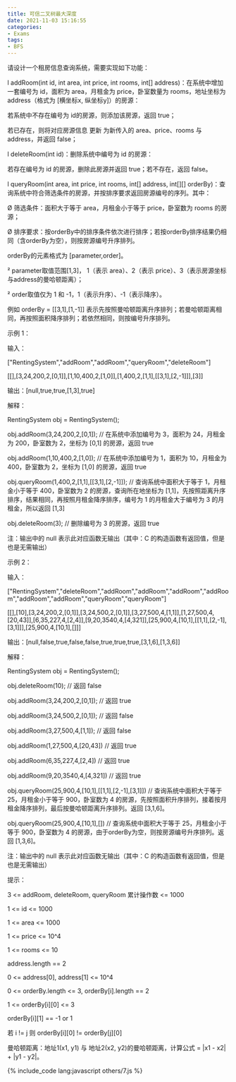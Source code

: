 ```yaml
---
title: 可信二叉树最大深度
date: 2021-11-03 15:16:55
categories:
- Exams
tags:
- BFS
---
```


请设计一个租房信息查询系统，需要实现如下功能：

l  addRoom(int id, int area, int price, int rooms, int[] address)：在系统中增加一套编号为 id，面积为 area，月租金为 price，卧室数量为 rooms，地址坐标为 address（格式为 [横坐标x, 纵坐标y]）的房源：

 

若系统中不存在编号为 id的房源，则添加该房源，返回 true；

若已存在，则将对应房源信息 更新 为新传入的 area、price、rooms 与 address，并返回 false；

l  deleteRoom(int id)：删除系统中编号为 id 的房源：

 

若存在编号为 id 的房源，删除此房源并返回 true；若不存在，返回 false。

l  queryRoom(int area, int price, int rooms, int[] address, int[][] orderBy)：查询系统中符合筛选条件的房源，并按排序要求返回房源编号的序列。其中：

   Ø  筛选条件：面积大于等于 area，月租金小于等于 price，卧室数为 rooms 的房源；

   Ø  排序要求：按orderBy中的排序条件依次进行排序；若按orderBy排序结果仍相同（含orderBy为空），则按房源编号升序排列。

orderBy的元素格式为 [parameter,order]。

²  parameter取值范围[1,3]， 1（表示 area）、2（表示 price）、3（表示房源坐标与address的曼哈顿距离）；

²  order取值仅为 1 和 -1，1（表示升序）、-1（表示降序）。

例如 orderBy = [[3,1],[1,-1]] 表示先按照曼哈顿距离升序排列；若曼哈顿距离相同，再按照面积降序排列；若依然相同，则按编号升序排列。

 

示例 1：

输入：

["RentingSystem","addRoom","addRoom","queryRoom","deleteRoom"]

[[],[3,24,200,2,[0,1]],[1,10,400,2,[1,0]],[1,400,2,[1,1],[[3,1],[2,-1]]],[3]]

输出：[null,true,true,[1,3],true]

解释：

RentingSystem obj = RentingSystem();

obj.addRoom(3,24,200,2,[0,1]); // 在系统中添加编号为 3，面积为 24，月租金为 200，卧室数为 2，坐标为 [0,1] 的房源，返回 true

obj.addRoom(1,10,400,2,[1,0]); // 在系统中添加编号为 1，面积为 10，月租金为 400，卧室数为 2，坐标为 [1,0] 的房源，返回 true

obj.queryRoom(1,400,2,[1,1],[[3,1],[2,-1]]); // 查询系统中面积大于等于 1，月租金小于等于 400，卧室数为 2 的房源，查询所在地坐标为 [1,1]，先按照距离升序排序，结果相同，再按照月租金降序排序，编号为 1 的月租金大于编号为 3 的月租金，所以返回 [1,3]

obj.deleteRoom(3); // 删除编号为 3 的房源，返回 true

注：输出中的 null 表示此对应函数无输出（其中：C 的构造函数有返回值，但是也是无需输出）

 

示例 2：

输入：

["RentingSystem","deleteRoom","addRoom","addRoom","addRoom","addRoom","addRoom","addRoom","queryRoom","queryRoom"]

[[],[10],[3,24,200,2,[0,1]],[3,24,500,2,[0,1]],[3,27,500,4,[1,1]],[1,27,500,4,[20,43]],[6,35,227,4,[2,4]],[9,20,3540,4,[4,321]],[25,900,4,[10,1],[[1,1],[2,-1],[3,1]]],[25,900,4,[10,1],[]]]

输出：[null,false,true,false,false,true,true,true,[3,1,6],[1,3,6]]

解释：

RentingSystem obj = RentingSystem();

obj.deleteRoom(10); // 返回 false

obj.addRoom(3,24,200,2,[0,1]); // 返回 true

obj.addRoom(3,24,500,2,[0,1]); // 返回 false

obj.addRoom(3,27,500,4,[1,1]); // 返回 false

obj.addRoom(1,27,500,4,[20,43]) // 返回 true

obj.addRoom(6,35,227,4,[2,4]) // 返回 true

obj.addRoom(9,20,3540,4,[4,321]) // 返回 true

obj.queryRoom(25,900,4,[10,1],[[1,1],[2,-1],[3,1]]) // 查询系统中面积大于等于 25，月租金小于等于 900，卧室数为 4 的房源，先按照面积升序排列，接着按月租金降序排列，最后按曼哈顿距离升序排列。返回 [3,1,6]。

obj.queryRoom(25,900,4,[10,1],[]) // 查询系统中面积大于等于 25，月租金小于等于 900，卧室数为 4 的房源，由于orderBy为空，则按房源编号升序排列。返回 [1,3,6]。

注：输出中的 null 表示此对应函数无输出（其中：C 的构造函数有返回值，但是也是无需输出）

 

提示：

3 <= addRoom, deleteRoom, queryRoom 累计操作数 <= 1000

1 <= id <= 1000

1 <= area <= 1000

1 <= price <= 10^4

1 <= rooms <= 10

address.length == 2

0 <= address[0], address[1] <= 10^4

0 <= orderBy.length <= 3, orderBy[i].length == 2

1 <= orderBy[i][0] <= 3

orderBy[i][1] == -1 or 1

若 i != j 则 orderBy[i][0] != orderBy[j][0]

曼哈顿距离：地址1(x1, y1) 与 地址2(x2, y2)的曼哈顿距离，计算公式 = |x1 - x2| + |y1 - y2|。

{% include_code lang:javascript others/7.js %}